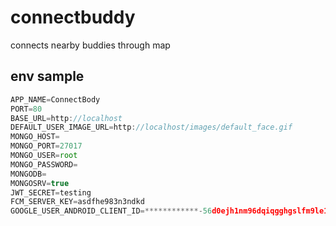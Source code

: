# connectbuddy
connects nearby buddies through map


## env sample
```javascript
APP_NAME=ConnectBody
PORT=80
BASE_URL=http://localhost
DEFAULT_USER_IMAGE_URL=http://localhost/images/default_face.gif
MONGO_HOST=
MONGO_PORT=27017
MONGO_USER=root
MONGO_PASSWORD=
MONGODB=
MONGOSRV=true
JWT_SECRET=testing
FCM_SERVER_KEY=asdfhe983n3ndkd
GOOGLE_USER_ANDROID_CLIENT_ID=************-56d0ejh1nm96dqiqgghgslfm9le1762d.apps.googleusercontent.com
```